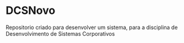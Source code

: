 # DCSNovo
Repositorio criado para desenvolver um sistema, para a disciplina de Desenvolvimento de Sistemas Corporativos
